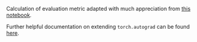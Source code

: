 Calculation of evaluation metric adapted with much appreciation from [this notebook](https://www.kaggle.com/stkbailey/step-by-step-explanation-of-scoring-metric/notebook).

Further helpful documentation on extending `torch.autograd` can be found [here](http://pytorch.org/docs/master/notes/extending.html).
